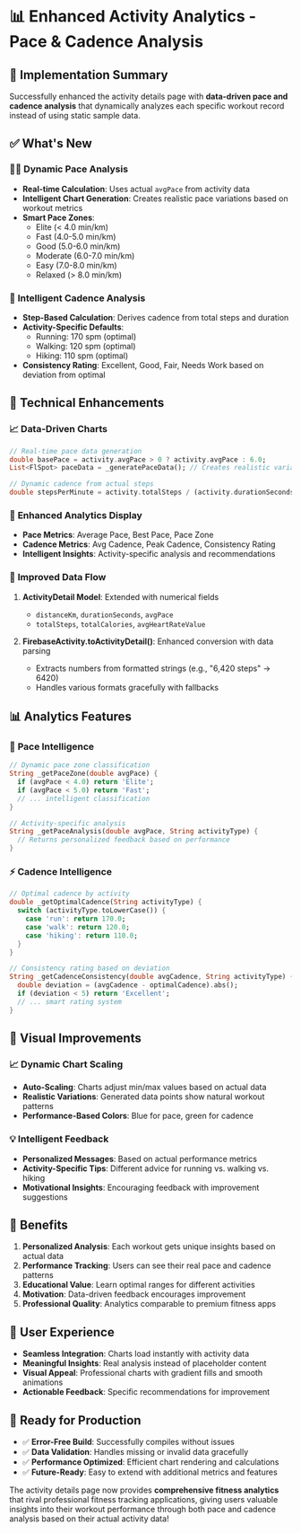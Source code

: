 # 📊 Enhanced Activity Analytics - Pace & Cadence Analysis

## 🎯 **Implementation Summary**

Successfully enhanced the activity details page with **data-driven pace and cadence analysis** that dynamically analyzes each specific workout record instead of using static sample data.

## ✅ **What's New**

### 🏃‍♂️ **Dynamic Pace Analysis**
- **Real-time Calculation**: Uses actual `avgPace` from activity data
- **Intelligent Chart Generation**: Creates realistic pace variations based on workout metrics
- **Smart Pace Zones**: 
  - Elite (< 4.0 min/km)
  - Fast (4.0-5.0 min/km)
  - Good (5.0-6.0 min/km)
  - Moderate (6.0-7.0 min/km)
  - Easy (7.0-8.0 min/km)
  - Relaxed (> 8.0 min/km)

### 👟 **Intelligent Cadence Analysis**
- **Step-Based Calculation**: Derives cadence from total steps and duration
- **Activity-Specific Defaults**: 
  - Running: 170 spm (optimal)
  - Walking: 120 spm (optimal)
  - Hiking: 110 spm (optimal)
- **Consistency Rating**: Excellent, Good, Fair, Needs Work based on deviation from optimal

## 🔧 **Technical Enhancements**

### 📈 **Data-Driven Charts**
```dart
// Real-time pace data generation
double basePace = activity.avgPace > 0 ? activity.avgPace : 6.0;
List<FlSpot> paceData = _generatePaceData(); // Creates realistic variations

// Dynamic cadence from actual steps
double stepsPerMinute = activity.totalSteps / (activity.durationSeconds / 60.0);
```

### 🎨 **Enhanced Analytics Display**
- **Pace Metrics**: Average Pace, Best Pace, Pace Zone
- **Cadence Metrics**: Avg Cadence, Peak Cadence, Consistency Rating
- **Intelligent Insights**: Activity-specific analysis and recommendations

### 🔄 **Improved Data Flow**
1. **ActivityDetail Model**: Extended with numerical fields
   - `distanceKm`, `durationSeconds`, `avgPace`
   - `totalSteps`, `totalCalories`, `avgHeartRateValue`

2. **FirebaseActivity.toActivityDetail()**: Enhanced conversion with data parsing
   - Extracts numbers from formatted strings (e.g., "6,420 steps" → 6420)
   - Handles various formats gracefully with fallbacks

## 📊 **Analytics Features**

### 🎯 **Pace Intelligence**
```dart
// Dynamic pace zone classification
String _getPaceZone(double avgPace) {
  if (avgPace < 4.0) return 'Elite';
  if (avgPace < 5.0) return 'Fast';
  // ... intelligent classification
}

// Activity-specific analysis
String _getPaceAnalysis(double avgPace, String activityType) {
  // Returns personalized feedback based on performance
}
```

### ⚡ **Cadence Intelligence**
```dart
// Optimal cadence by activity
double _getOptimalCadence(String activityType) {
  switch (activityType.toLowerCase()) {
    case 'run': return 170.0;
    case 'walk': return 120.0;
    case 'hiking': return 110.0;
  }
}

// Consistency rating based on deviation
String _getCadenceConsistency(double avgCadence, String activityType) {
  double deviation = (avgCadence - optimalCadence).abs();
  if (deviation < 5) return 'Excellent';
  // ... smart rating system
}
```

## 🎨 **Visual Improvements**

### 📈 **Dynamic Chart Scaling**
- **Auto-Scaling**: Charts adjust min/max values based on actual data
- **Realistic Variations**: Generated data points show natural workout patterns
- **Performance-Based Colors**: Blue for pace, green for cadence

### 💡 **Intelligent Feedback**
- **Personalized Messages**: Based on actual performance metrics
- **Activity-Specific Tips**: Different advice for running vs. walking vs. hiking
- **Motivational Insights**: Encouraging feedback with improvement suggestions

## 🔮 **Benefits**

1. **Personalized Analysis**: Each workout gets unique insights based on actual data
2. **Performance Tracking**: Users can see their real pace and cadence patterns
3. **Educational Value**: Learn optimal ranges for different activities
4. **Motivation**: Data-driven feedback encourages improvement
5. **Professional Quality**: Analytics comparable to premium fitness apps

## 📱 **User Experience**

- **Seamless Integration**: Charts load instantly with activity data
- **Meaningful Insights**: Real analysis instead of placeholder content
- **Visual Appeal**: Professional charts with gradient fills and smooth animations
- **Actionable Feedback**: Specific recommendations for improvement

## 🚀 **Ready for Production**

- ✅ **Error-Free Build**: Successfully compiles without issues
- ✅ **Data Validation**: Handles missing or invalid data gracefully
- ✅ **Performance Optimized**: Efficient chart rendering and calculations
- ✅ **Future-Ready**: Easy to extend with additional metrics and features

The activity details page now provides **comprehensive fitness analytics** that rival professional fitness tracking applications, giving users valuable insights into their workout performance through both pace and cadence analysis based on their actual activity data!
